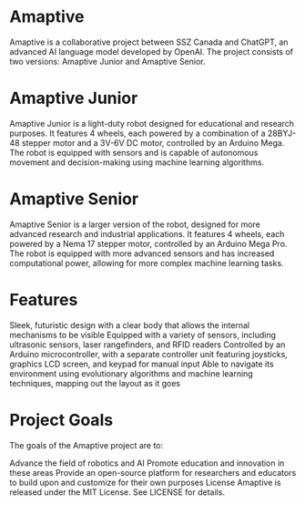 # Amaptive
Amaptive is a collaborative project between SSZ Canada and ChatGPT, an advanced AI language model developed by OpenAI. The project consists of two versions: Amaptive Junior and Amaptive Senior.

# Amaptive Junior
Amaptive Junior is a light-duty robot designed for educational and research purposes. It features 4 wheels, each powered by a combination of a 28BYJ-48 stepper motor and a 3V-6V DC motor, controlled by an Arduino Mega. The robot is equipped with sensors and is capable of autonomous movement and decision-making using machine learning algorithms.

# Amaptive Senior
Amaptive Senior is a larger version of the robot, designed for more advanced research and industrial applications. It features 4 wheels, each powered by a Nema 17 stepper motor, controlled by an Arduino Mega Pro. The robot is equipped with more advanced sensors and has increased computational power, allowing for more complex machine learning tasks.

# Features
Sleek, futuristic design with a clear body that allows the internal mechanisms to be visible
Equipped with a variety of sensors, including ultrasonic sensors, laser rangefinders, and RFID readers
Controlled by an Arduino microcontroller, with a separate controller unit featuring joysticks, graphics LCD screen, and keypad for manual input
Able to navigate its environment using evolutionary algorithms and machine learning techniques, mapping out the layout as it goes

# Project Goals
The goals of the Amaptive project are to:

Advance the field of robotics and AI
Promote education and innovation in these areas
Provide an open-source platform for researchers and educators to build upon and customize for their own purposes
License
Amaptive is released under the MIT License. See LICENSE for details.
